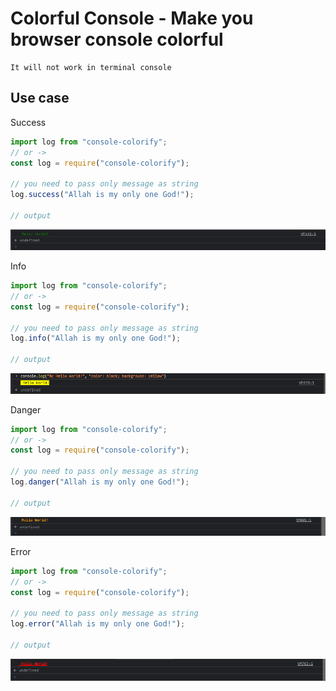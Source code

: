 # Colorful Console - Make you browser console colorful

```
It will not work in terminal console
```

## Use case

Success

```js
import log from "console-colorify";
// or ->
const log = require("console-colorify");

// you need to pass only message as string
log.success("Allah is my only one God!");

// output
```

![MarineGEO circle logo](/public/success.png "Success message")

Info

```js
import log from "console-colorify";
// or ->
const log = require("console-colorify");

// you need to pass only message as string
log.info("Allah is my only one God!");

// output
```

![MarineGEO circle logo](/public/info.png "Info message")

Danger

```js
import log from "console-colorify";
// or ->
const log = require("console-colorify");

// you need to pass only message as string
log.danger("Allah is my only one God!");

// output
```

![MarineGEO circle logo](/public/danger.png "Danger message")

Error

```js
import log from "console-colorify";
// or ->
const log = require("console-colorify");

// you need to pass only message as string
log.error("Allah is my only one God!");

// output
```

![MarineGEO circle logo](/public/error.png "error message")
